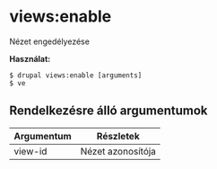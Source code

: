 # views:enable
Nézet engedélyezése

**Használat:**
```
$ drupal views:enable [arguments] 
$ ve  
```

## Rendelkezésre álló argumentumok
Argumentum | Részletek
---------|-------------
view-id | Nézet azonosítója

